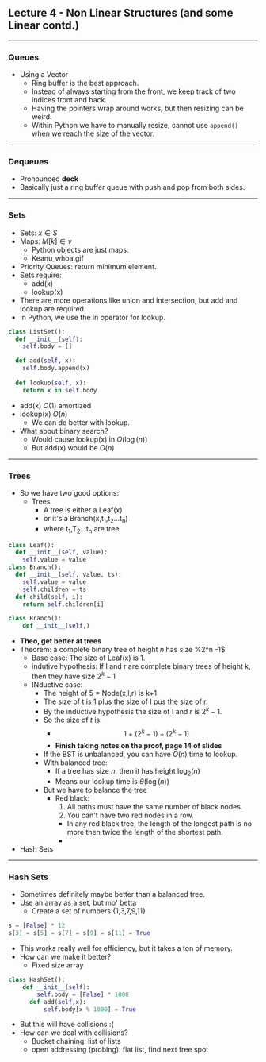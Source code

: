 ## Lecture 4 - Non Linear Structures (and some Linear contd.)
---
### Queues
- Using a Vector
  - Ring buffer is the best approach.
  - Instead of always starting from the front, we keep track of two indices front and back.
  - Having the pointers wrap around works, but then resizing can be weird.
  - Within Python we have to manually resize, cannot use `append()` when we reach the size of the vector.
---
### Dequeues
- Pronounced **deck**
- Basically just a ring buffer queue with push and pop from both sides.
---
### Sets
- Sets: $x \in S$
- Maps: $M[k] \in v$
  - Python objects are just maps.
  - Keanu_whoa.gif
- Priority Queues: return minimum element.
- Sets require:
  - add(x)
  - lookup(x)
- There are more operations like union and intersection, but add and lookup are required.
- In Python, we use the in operator for lookup.
```python
class ListSet():
  def __init__(self):
    self.body = []

  def add(self, x):
    self.body.append(x)
    
  def lookup(self, x):
    return x in self.body
```
- add(x) $O(1)$ amortized
- lookup(x) $O(n)$
  - We can do better with lookup.
- What about binary search?
  - Would cause lookup(x) in $O(\log(n))$
  - But add(x) would be $O(n)$
---
### Trees
- So we have two good options:
  - Trees
    - A tree is either a Leaf(x)
    - or it's a Branch(x,t<sub>1</sub>,t<sub>2</sub>...t<sub>n</sub>)
    - where t<sub>1</sub>,T<sub>2</sub>...t<sub>n</sub> are tree
```python
class Leaf():
  def __init__(self, value):
    self.value = value
class Branch():
  def __init__(self, value, ts):
    self.value = value
    self.children = ts
  def child(self, i):
    return self.children[i]
```

```python
class Branch():
    def __init__(self,)
```
  - **Theo, get better at trees**
  - Theorem: a complete binary tree of height *n* has size %2^n -1$
    - Base case: The size of Leaf(x) is 1.
    - indutive hypothesis: If I and r are complete binary trees of height k, then they have size $2^k -1$
    - INductive case:
      - The height of 5 = Node(x,l,r) is k+1
      - The size of t is 1 plus the size of I pus the size of r.
      - By the inductive hypothesis the size of I and r is $2^k -1$.
      - So the size of *t* is:
        - $$1 + (2^k -1) + (2^k -1) $$
        - **Finish taking notes on the proof, page 14 of slides**
      - If the BST is unbalanced, you can have $O(n)$ time to lookup.
      - With balanced tree:
        - If a tree has size *n*, then it has height $\log_2 (n)$
        - Means our lookup time is $\theta(\log(n))$
      - But we have to balance the tree
        - Red black:
          1. All paths must have the same number of black nodes.
          2. You can't have two red nodes in a row.
          - In any red black tree, the length of the longest path is no more then twice the length of the shortest path.
          -   
  - Hash Sets

---
### Hash Sets
- Sometimes definitely maybe better than a balanced tree.
- Use an array as a set, but mo' betta
  - Create a set of numbers {1,3,7,9,11}
```python
s = [False] * 12
s[3] = s[5] = s[7] = s[9] = s[11] = True
```
  - This works really well for efficiency, but it takes a ton of memory.
  - How can we make it better?
    - Fixed size array
```python
class HashSet():
    def __init__(self):
        self.body = [False] * 1000
      def add(self,x):
          self.body[x % 1000] = True
```
  - But this will have collisions :(
  - How can we deal with collisions?
    - Bucket chaining: list of lists
    - open addressing (probing): flat list, find next free spot